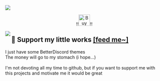 <img src="https://user-images.githubusercontent.com/79029257/185763262-2fc8bf77-b9d1-425f-8f88-27c4d7335edb.png">

<p align="center">
  ‼️<a href='https://ko-fi.com/P5P5EI7GP' target='_blank'><img height='36' style='border:0px;height:36px;' src='https://cdn.ko-fi.com/cdn/kofi3.png?v=3' border='0' alt='Buy Me a Coffee at ko-fi.com' /></a>‼️
</p>

<a href="https://discord.com/users/437579806616322049"><img align="left" src="https://lanyard.cnrad.dev/api/437579806616322049"/></a>

## 📍 Support my little works [[feed me~]](https://www.paypal.me/hurtyoutube)

I just have some BetterDiscord themes <br/>The money will go to my stomach (i hope...) <br/><br/>I'm not devoting all my time to github, but if you want to support me with this projects and motivate me it would be great
